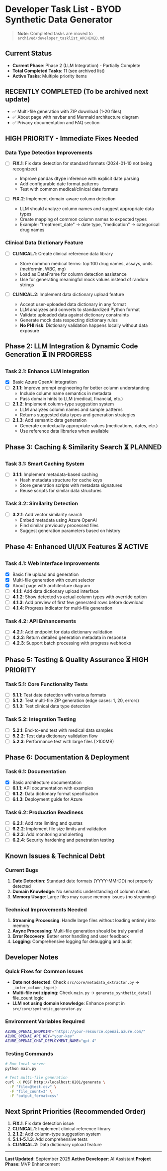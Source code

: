 # Developer Task List - BYOD Synthetic Data Generator

> **Note**: Completed tasks are moved to `archived/developer_tasklist_ARCHIVED.md`

## Current Status
- **Current Phase**: Phase 2 (LLM Integration) - Partially Complete
- **Total Completed Tasks**: 11 (see archived list)
- **Active Tasks**: Multiple priority items

## RECENTLY COMPLETED (To be archived next update)
- ✅ Multi-file generation with ZIP download (1-20 files)
- ✅ About page with navbar and Mermaid architecture diagram
- ✅ Privacy documentation and FAQ section

## HIGH PRIORITY - Immediate Fixes Needed

### Data Type Detection Improvements
- [ ] **FIX.1**: Fix date detection for standard formats (2024-01-10 not being recognized)
  - Improve pandas dtype inference with explicit date parsing
  - Add configurable date format patterns
  - Test with common medical/clinical date formats

- [ ] **FIX.2**: Implement domain-aware column detection
  - LLM should analyze column names and suggest appropriate data types
  - Create mapping of common column names to expected types
  - Example: "treatment_date" → date type, "medication" → categorical drug names

### Clinical Data Dictionary Feature
- [ ] **CLINICAL.1**: Create clinical reference data library
  - Store common medical terms: top 100 drug names, assays, units (metformin, WBC, mg)
  - Load as DataFrame for column detection assistance
  - Use for generating meaningful mock values instead of random strings

- [ ] **CLINICAL.2**: Implement data dictionary upload feature
  - Accept user-uploaded data dictionary in any format
  - LLM analyzes and converts to standardized Python format
  - Validate uploaded data against dictionary constraints
  - Generate mock data respecting dictionary rules
  - **No PHI risk**: Dictionary validation happens locally without data exposure

## Phase 2: LLM Integration & Dynamic Code Generation ⏳ IN PROGRESS

### Task 2.1: Enhance LLM Integration
- [x] Basic Azure OpenAI integration
- [ ] **2.1.1**: Improve prompt engineering for better column understanding
  - Include column name semantics in metadata
  - Pass domain hints to LLM (medical, financial, etc.)
- [ ] **2.1.2**: Implement column-type suggestion system
  - LLM analyzes column names and sample patterns
  - Returns suggested data types and generation strategies
- [ ] **2.1.3**: Add semantic data generation
  - Generate contextually appropriate values (medications, dates, etc.)
  - Use reference data libraries when available

## Phase 3: Caching & Similarity Search ⏳ PLANNED

### Task 3.1: Smart Caching System
- [ ] **3.1.1**: Implement metadata-based caching
  - Hash metadata structure for cache keys
  - Store generation scripts with metadata signatures
  - Reuse scripts for similar data structures

### Task 3.2: Similarity Detection
- [ ] **3.2.1**: Add vector similarity search
  - Embed metadata using Azure OpenAI
  - Find similar previously processed files
  - Suggest generation parameters based on history

## Phase 4: Enhanced UI/UX Features ⏳ ACTIVE

### Task 4.1: Web Interface Improvements
- [x] Basic file upload and generation
- [x] Multi-file generation with count selector
- [x] About page with architecture diagram
- [ ] **4.1.1**: Add data dictionary upload interface
- [ ] **4.1.2**: Show detected vs actual column types with override option
- [ ] **4.1.3**: Add preview of first few generated rows before download
- [ ] **4.1.4**: Progress indicator for multi-file generation

### Task 4.2: API Enhancements
- [ ] **4.2.1**: Add endpoint for data dictionary validation
- [ ] **4.2.2**: Return detailed generation metadata in response
- [ ] **4.2.3**: Support batch processing with progress webhooks

## Phase 5: Testing & Quality Assurance ⏳ HIGH PRIORITY

### Task 5.1: Core Functionality Tests
- [ ] **5.1.1**: Test date detection with various formats
- [ ] **5.1.2**: Test multi-file ZIP generation (edge cases: 1, 20, errors)
- [ ] **5.1.3**: Test clinical data type detection

### Task 5.2: Integration Testing
- [ ] **5.2.1**: End-to-end test with medical data samples
- [ ] **5.2.2**: Test data dictionary validation flow
- [ ] **5.2.3**: Performance test with large files (>100MB)

## Phase 6: Documentation & Deployment

### Task 6.1: Documentation
- [x] Basic architecture documentation
- [ ] **6.1.1**: API documentation with examples
- [ ] **6.1.2**: Data dictionary format specification
- [ ] **6.1.3**: Deployment guide for Azure

### Task 6.2: Production Readiness
- [ ] **6.2.1**: Add rate limiting and quotas
- [ ] **6.2.2**: Implement file size limits and validation
- [ ] **6.2.3**: Add monitoring and alerting
- [ ] **6.2.4**: Security hardening and penetration testing

## Known Issues & Technical Debt

### Current Bugs
1. **Date Detection**: Standard date formats (YYYY-MM-DD) not properly detected
2. **Domain Knowledge**: No semantic understanding of column names
3. **Memory Usage**: Large files may cause memory issues (no streaming)

### Technical Improvements Needed
1. **Streaming Processing**: Handle large files without loading entirely into memory
2. **Async Processing**: Multi-file generation should be truly parallel
3. **Error Recovery**: Better error handling and user feedback
4. **Logging**: Comprehensive logging for debugging and audit

## Developer Notes

### Quick Fixes for Common Issues
- **Date not detected**: Check `src/core/metadata_extractor.py` → `_infer_column_type()`
- **Multi-file not zipping**: Check `main.py` → `generate_synthetic_data()` file_count logic
- **LLM not using domain knowledge**: Enhance prompt in `src/core/synthetic_generator.py`

### Environment Variables Required
```bash
AZURE_OPENAI_ENDPOINT="https://your-resource.openai.azure.com/"
AZURE_OPENAI_API_KEY="your-key"
AZURE_OPENAI_CHAT_DEPLOYMENT_NAME="gpt-4"
```

### Testing Commands
```bash
# Run local server
python main.py

# Test multi-file generation
curl -X POST http://localhost:8201/generate \
  -F "file=@test.csv" \
  -F "file_count=3" \
  -F "output_format=csv"
```

## Next Sprint Priorities (Recommended Order)
1. **FIX.1**: Fix date detection issue
2. **CLINICAL.1**: Implement clinical reference library
3. **2.1.2**: Add column-type suggestion system
4. **5.1.1-5.1.3**: Add comprehensive tests
5. **CLINICAL.2**: Data dictionary upload feature

---
**Last Updated**: September 2025
**Active Developer**: AI Assistant
**Project Phase**: MVP Enhancement